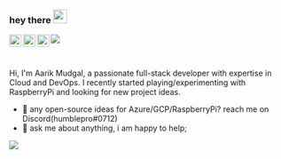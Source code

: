 ### hey there <img src="https://media.giphy.com/media/hvRJCLFzcasrR4ia7z/giphy.gif" width="25px">
<a href="https://discord.com/">
<img align="left" alt="Aarik's Discord" width="22px" src="https://raw.githubusercontent.com/peterthehan/peterthehan/master/assets/discord.svg" />
</a>
<a href="https://www.linkedin.com/in/aarikmudgal/">
  <img align="left" alt="Aarik's LinkedIn" width="22px" src="https://raw.githubusercontent.com/peterthehan/peterthehan/master/assets/linkedin.svg" />
</a>
<a href="https://open.spotify.com/user/lcs99iwztqo54hxdac0gxbk3o?si=e0afdbdc20774a08">
  <img align="left" alt="Aarik's Spotify" width="22px" src="https://raw.githubusercontent.com/peterthehan/peterthehan/master/assets/spotify.svg" />
</a>

![](https://visitor-badge.glitch.me/badge?page_id=aarikmudgal.aarikmudgal)

<br />

Hi, I'm Aarik Mudgal, a passionate full-stack developer with expertise in Cloud and DevOps. I recently started playing/experimenting with RaspberryPi and looking for new project ideas.
  
- 💼 any open-source ideas for Azure/GCP/RaspberryPi? reach me on Discord(humblepro#0712)
- 💬 ask me about anything, i am happy to help;

<img src="https://github-readme-stats.vercel.app/api/top-langs/?username=aarikmudgal&layout=compact"/>
